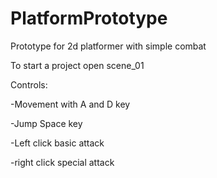 # PlatformPrototype
Prototype for 2d platformer with simple combat

To start a project open scene_01

Controls:

  -Movement with A and D key

  -Jump Space key

  -Left click basic attack

  -right click special attack
  
  
